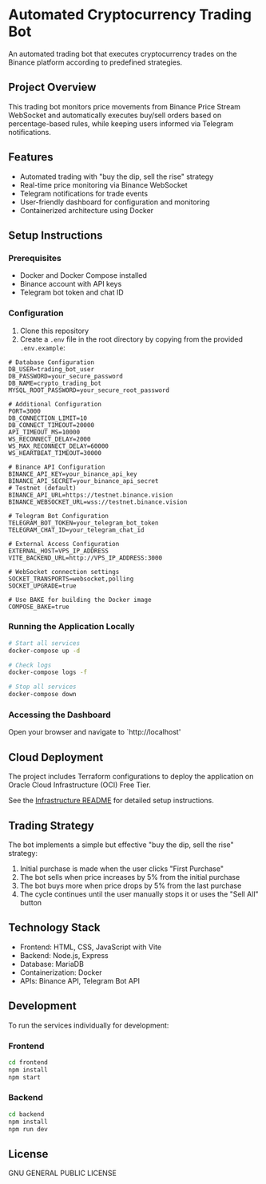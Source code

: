 # Automated Cryptocurrency Trading Bot

An automated trading bot that executes cryptocurrency trades on the Binance platform according to predefined strategies.

## Project Overview

This trading bot monitors price movements from Binance Price Stream WebSocket and automatically executes buy/sell orders based on percentage-based rules, while keeping users informed via Telegram notifications.

## Features

- Automated trading with "buy the dip, sell the rise" strategy
- Real-time price monitoring via Binance WebSocket
- Telegram notifications for trade events
- User-friendly dashboard for configuration and monitoring
- Containerized architecture using Docker


## Setup Instructions

### Prerequisites

- Docker and Docker Compose installed
- Binance account with API keys
- Telegram bot token and chat ID

### Configuration

1. Clone this repository
2. Create a `.env` file in the root directory by copying from the provided `.env.example`:
```
# Database Configuration
DB_USER=trading_bot_user
DB_PASSWORD=your_secure_password
DB_NAME=crypto_trading_bot
MYSQL_ROOT_PASSWORD=your_secure_root_password

# Additional Configuration
PORT=3000
DB_CONNECTION_LIMIT=10
DB_CONNECT_TIMEOUT=20000
API_TIMEOUT_MS=10000
WS_RECONNECT_DELAY=2000
WS_MAX_RECONNECT_DELAY=60000
WS_HEARTBEAT_TIMEOUT=30000

# Binance API Configuration
BINANCE_API_KEY=your_binance_api_key
BINANCE_API_SECRET=your_binance_api_secret
# Testnet (default)
BINANCE_API_URL=https://testnet.binance.vision
BINANCE_WEBSOCKET_URL=wss://testnet.binance.vision

# Telegram Bot Configuration
TELEGRAM_BOT_TOKEN=your_telegram_bot_token
TELEGRAM_CHAT_ID=your_telegram_chat_id

# External Access Configuration
EXTERNAL_HOST=VPS_IP_ADDRESS
VITE_BACKEND_URL=http://VPS_IP_ADDRESS:3000

# WebSocket connection settings
SOCKET_TRANSPORTS=websocket,polling
SOCKET_UPGRADE=true

# Use BAKE for building the Docker image
COMPOSE_BAKE=true
```

### Running the Application Locally

```bash
# Start all services
docker-compose up -d

# Check logs
docker-compose logs -f

# Stop all services
docker-compose down
```

### Accessing the Dashboard

Open your browser and navigate to `http://localhost'
## Cloud Deployment

The project includes Terraform configurations to deploy the application on Oracle Cloud Infrastructure (OCI) Free Tier.

See the [Infrastructure README](./infrastructure/README.md) for detailed setup instructions.

## Trading Strategy

The bot implements a simple but effective "buy the dip, sell the rise" strategy:

1. Initial purchase is made when the user clicks "First Purchase"
2. The bot sells when price increases by 5% from the initial purchase
3. The bot buys more when price drops by 5% from the last purchase
4. The cycle continues until the user manually stops it or uses the "Sell All" button

## Technology Stack

- Frontend: HTML, CSS, JavaScript with Vite
- Backend: Node.js, Express
- Database: MariaDB
- Containerization: Docker
- APIs: Binance API, Telegram Bot API


## Development

To run the services individually for development:

### Frontend
```bash
cd frontend
npm install
npm start
```

### Backend
```bash
cd backend
npm install
npm run dev
```

## License

GNU GENERAL PUBLIC LICENSE